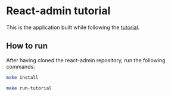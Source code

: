 # React-admin tutorial

This is the application built while following the [tutorial](https://marmelab.com/react-admin/Tutorial.html).

## How to run

After having cloned the react-admin repository, run the following commands:

```sh
make install

make run-tutorial
```
